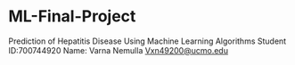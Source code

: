 # ML-Final-Project
Prediction of Hepatitis Disease Using Machine Learning Algorithms
Student ID:700744920 Name: Varna Nemulla
Vxn49200@ucmo.edu
